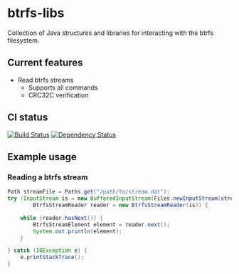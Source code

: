 # btrfs-libs

Collection of Java structures and libraries for interacting with the btrfs filesystem.

## Current features

* Read btrfs streams
  * Supports all commands
  * CRC32C verification

## CI status
[![Build Status](https://travis-ci.org/GMTA/btrfs-libs.svg?branch=master)](https://travis-ci.org/GMTA/btrfs-libs)
[![Dependency Status](https://www.versioneye.com/user/projects/58e8c684d6c98d004652f41a/badge.svg?style=flat-square)](https://www.versioneye.com/user/projects/58e8c684d6c98d004652f41a)

## Example usage

### Reading a btrfs stream

```java
Path streamFile = Paths.get("/path/to/stream.dat");
try (InputStream is = new BufferedInputStream(Files.newInputStream(streamFile));
        BtrfsStreamReader reader = new BtrfsStreamReader(is)) {

    while (reader.hasNext()) {
        BtrfsStreamElement element = reader.next();
        System.out.println(element);
    }

} catch (IOException e) {
    e.printStackTrace();
}
```

